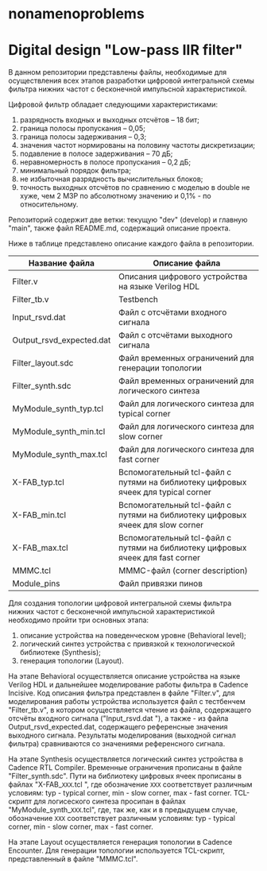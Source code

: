 # nonamenoproblems

Digital design "Low-pass IIR filter"
==========================

В данном репозитории представлены файлы, необходимые для осуществления всех этапов разработки цифровой интегральной схемы фильтра нижних частот с бесконечной импульсной характеристикой.

Цифровой фильтр обладает следующими характеристиками:
 1. разрядность входных и выходных отсчётов – 18 бит;
 2. граница полосы пропускания – 0,05;
 3. граница полосы задерживания – 0,3;
 4. значения частот нормированы на половину частоты дискретизации;
 5. подавление в полосе задерживания – 70 дБ;
 6. неравномерность в полосе пропускания – 0,2 дБ;
 7. минимальный порядок фильтра;
 8. не избыточная разрядность вычислительных блоков;
 9. точность выходных отсчётов по сравнению с моделью в double не хуже, чем 2 МЗР по абсолютному значению и 0,1% - по относительному.

Репозиторий содержит две ветки: текущую "dev" (develop) и главную "main", также файл README.md, содержащий описание проекта.

Ниже в таблице представлено описание каждого файла в репозитории.

Название файла               | Описание файла
-----------------------------|----------------------
Filter.v                     | Описания цифрового устройства на языке Verilog HDL
Filter_tb.v                  | Testbench
Input_rsvd.dat               | Файл с отсчётами входного сигнала
Output_rsvd_expected.dat     | Файл с отсчётами выходного сигнала
Filter_layout.sdc            | Файл временных ограничений для генерации топологии
Filter_synth.sdc             | Файл временных ограничений для логического синтеза
MyModule_synth_typ.tcl       | Файл для логического синтеза для typical corner
MyModule_synth_min.tcl       | Файл для логического синтеза для slow corner
MyModule_synth_max.tcl       | Файл для логического синтеза для fast corner
X-FAB_typ.tcl                | Вспомогательный tcl-файл с путями на библиотеку цифровых ячеек для typical corner
X-FAB_min.tcl                | Вспомогательный tcl-файл с путями на библиотеку цифровых ячеек для slow corner
X-FAB_max.tcl                | Вспомогательный tcl-файл с путями на библиотеку цифровых ячеек для fast corner
MMMC.tcl                     | MMMC-файл (corner description)
Module_pins                  | Файл привязки пинов

Для создания топологии цифровой интегральной схемы фильтра нижних частот с бесконечной импульсной характеристикой необходимо пройти три основных этапа:
1. описание устройства на поведенческом уровне (Behavioral level);
2. логический синтез устройства с привязкой к технологической библиотеке (Synthesis);
3. генерация топологии (Layout).

На этапе Behavioral осуществляется описание устройства на языке Verilog HDL и дальнейшее моделирование работы фильтра в Cadence Incisive.
Код описания фильтра представлен в файле "Filter.v", для моделирования работы устройства используется файл с тестбенчем "Filter_tb.v", в котором осуществляется чтение из файла, содержащего отсчёты входного сигнала ("Input_rsvd.dat "), а также - из файла Output_rsvd_expected.dat, содержащего референсные значения выходного сигнала. Результаты моделирования (выходной сигнал фильтра) сравниваются со значениями референсного сигнала.

На этапе Synthesis осуществляется логический синтез устройства в Cadence RTL Compiler. Временные ограничения прописаны в файле "Filter_synth.sdc". Пути на библиотеку цифровых ячеек прописаны в файлах "X-FAB_`XXX`.tcl ", где обозначение `XXX` соответствует различным условиям: typ - typical corner, min - slow corner, max - fast corner. TCL-скрипт для логисеского синтеза просипан в файлах "MyModule_synth_`XXX`.tcl", где, так же, как и в предыдущем случае, обозначение `XXX` соответствует различным условиям: typ - typical corner, min - slow corner, max - fast corner.

На этапе Layout осуществляется генерация топологии в Cadence Encounter. Для генерации топологии используется TCL-скрипт, представленный в файле "MMMC.tcl".
